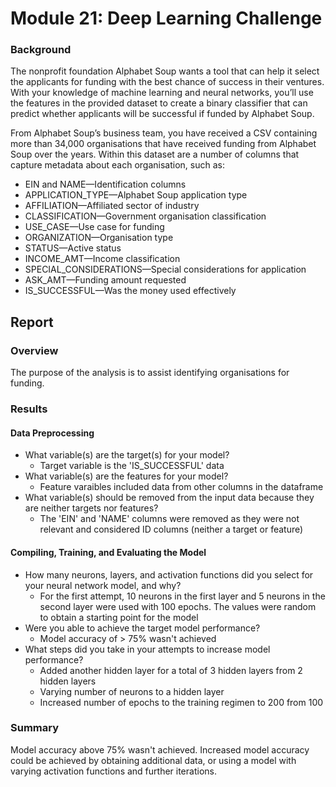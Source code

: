 # Module 21: Deep Learning Challenge

### Background
The nonprofit foundation Alphabet Soup wants a tool that can help it select the applicants for funding with the best chance of success in their ventures. With your knowledge of machine learning and neural networks, you’ll use the features in the provided dataset to create a binary classifier that can predict whether applicants will be successful if funded by Alphabet Soup.

From Alphabet Soup’s business team, you have received a CSV containing more than 34,000 organisations that have received funding from Alphabet Soup over the years. Within this dataset are a number of columns that capture metadata about each organisation, such as:

- EIN and NAME—Identification columns
- APPLICATION_TYPE—Alphabet Soup application type
- AFFILIATION—Affiliated sector of industry
- CLASSIFICATION—Government organisation classification
- USE_CASE—Use case for funding
- ORGANIZATION—Organisation type
- STATUS—Active status
- INCOME_AMT—Income classification
- SPECIAL_CONSIDERATIONS—Special considerations for application
- ASK_AMT—Funding amount requested
- IS_SUCCESSFUL—Was the money used effectively

## Report

### Overview 
The purpose of the analysis is to assist identifying organisations for funding. 

### Results

#### Data Preprocessing

- What variable(s) are the target(s) for your model?
    - Target variable is the 'IS_SUCCESSFUL' data 
- What variable(s) are the features for your model?
    - Feature varaibles included data from other columns in the dataframe 
- What variable(s) should be removed from the input data because they are neither targets nor features?
    - The 'EIN' and 'NAME' columns were removed as they were not relevant and considered ID columns (neither a target or feature)

#### Compiling, Training, and Evaluating the Model

- How many neurons, layers, and activation functions did you select for your neural network model, and why?
    - For the first attempt, 10 neurons in the first layer and 5 neurons in the second layer were used with 100 epochs. The values were random to obtain a starting point for the model 
- Were you able to achieve the target model performance?
    - Model accuracy of > 75% wasn't achieved 
- What steps did you take in your attempts to increase model performance?
    - Added another hidden layer for a total of 3 hidden layers from 2 hidden layers 
    - Varying number of neurons to a hidden layer 
    - Increased number of epochs to the training regimen to 200 from 100 

### Summary
Model accuracy above 75% wasn't achieved. Increased model accuracy could be achieved by obtaining additional data,  or using a model with varying activation functions and further iterations. 


